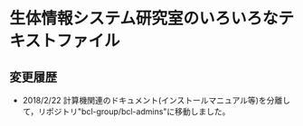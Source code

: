 # 生体情報システム研究室のいろいろなテキストファイル

## 変更履歴

- 2018/2/22 計算機関連のドキュメント(インストールマニュアル等)を分離して，リポジトリ"bcl-group/bcl-admins"に移動しました。
